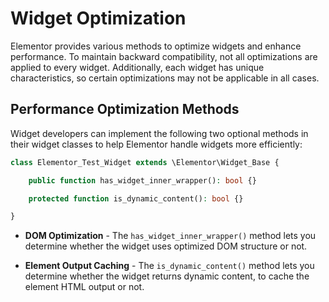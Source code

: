 # Widget Optimization

<Badge type="tip" vertical="top" text="Elementor Core" /> <Badge type="warning" vertical="top" text="Intermediate" />

Elementor provides various methods to optimize widgets and enhance performance. To maintain backward compatibility, not all optimizations are applied to every widget. Additionally, each widget has unique characteristics, so certain optimizations may not be applicable in all cases.

## Performance Optimization Methods

Widget developers can implement the following two optional methods in their widget classes to help Elementor handle widgets more efficiently:

```php
class Elementor_Test_Widget extends \Elementor\Widget_Base {

	public function has_widget_inner_wrapper(): bool {}

	protected function is_dynamic_content(): bool {}

}
```

* **DOM Optimization** - The `has_widget_inner_wrapper()` method lets you determine whether the widget uses optimized DOM structure or not.

* **Element Output Caching** - The `is_dynamic_content()` method lets you determine whether the widget returns dynamic content, to cache the element HTML output or not.
